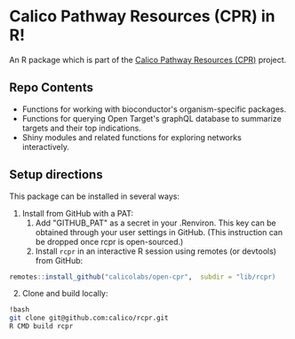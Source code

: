 # Calico Pathway Resources (CPR) in R!

An R package which is part of the [Calico Pathway Resources (CPR)](https://github.com/calico/open-cpr) project.

## Repo Contents

- Functions for working with bioconductor's organism-specific packages.
- Functions for querying Open Target's graphQL database to summarize targets and their top indications.
- Shiny modules and related functions for exploring networks interactively.

## Setup directions

This package can be installed in several ways:

1.  Install from GitHub with a PAT:
    1.  Add "GITHUB_PAT" as a secret in your .Renviron. This key can be obtained through your user settings in GitHub. (This instruction can be dropped once rcpr is open-sourced.)
    2.  Install `rcpr` in an interactive R session using remotes (or devtools) from GitHub:

```r
remotes::install_github("calicolabs/open-cpr",  subdir = "lib/rcpr)
```

2.  Clone and build locally:

```bash
!bash
git clone git@github.com:calico/rcpr.git
R CMD build rcpr
```
